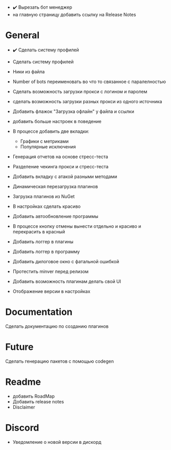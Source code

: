 - ✔️ Вырезать бот менеджер
- на главную страницу добавить ссылку на Release Notes


# General

- ✔️ Сделать систему профилей
- Сделать систему профилей
- Ники из файла
- Number of bots переименовать во что то связанное с паралелностью
- Сделать возможность загрузки прокси с логином и паролем
- сделать возможность загрузки разных прокси из одного источника
- Добавить флажок "Загрузка офлайн" у файла и ссылки
- добавить больше настроек в поведение

- В процессе добавить две вкладки:
  - Графики с метриками
  - Популярные исключения

- Генерация отчетов на основе стресс-теста
- Разделение чекинга прокси и стресс-теста
- Добавить вкладку с атакой разными методами
- Динамическая перезагрузка плагинов
- Загрузка плагинов из NuGet
- В настройках сделать красиво
- Добавить автообновление программы
- В процессе кнопку отмены вынести отдельно и красиво и перекрасить в красный
- Добавить логгер в плагины
- Добавить логгер в программу
- Добавить дилоговое окно с фатальной ошибкой
- Протестить minver перед релизом
- Добавить возможность плагинам делать свой UI
- Отображение версии в настройках

# Documentation

Сделать документацию по созданию плагинов

# Future

Сделать генерацию пакетов с помощью codegen


# Readme

- добавить RoadMap
- Добавить release notes
- Disclaimer

# Discord

- Уведомление о новой версии в дискорд
